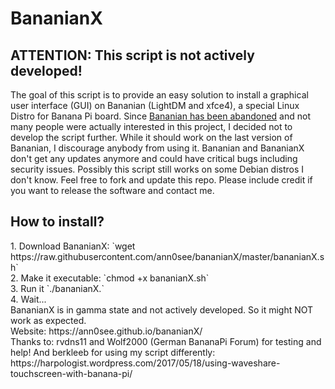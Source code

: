 # BananianX
## ATTENTION: This script is not actively developed!
The goal of this script is to provide an easy solution to install a graphical user interface (GUI) on Bananian (LightDM and xfce4), a special Linux Distro for Banana Pi board. Since [Bananian has been abandoned](https://www.bananian.org/news#the_end_-_2017-04-02) and not many people were actually interested in this project, I decided not to develop the script further. While it should work on the last version of Bananian, I discourage anybody from using it. Bananian and BananianX don't get any updates anymore and could have critical bugs including security issues.
Possibly this script still works on some Debian distros I don't know. Feel free to fork and update this repo. Please include credit if you want to release the software and contact me.

<h2>How to install?</h2>
1. Download BananianX: `wget https://raw.githubusercontent.com/ann0see/bananianX/master/bananianX.sh`<br>
2. Make it executable: `chmod +x bananianX.sh`<br>
3. Run it `./bananianX.`<br>
4. Wait...
<br>
BananianX is in gamma state and not actively developed. So it might NOT work as expected.<br>
Website: https://ann0see.github.io/bananianX/
<br>
Thanks to: rvdns11 and Wolf2000 (German BananaPi Forum) for testing and help!
And berkleeb for using my script differently: https://harpologist.wordpress.com/2017/05/18/using-waveshare-touchscreen-with-banana-pi/ 
